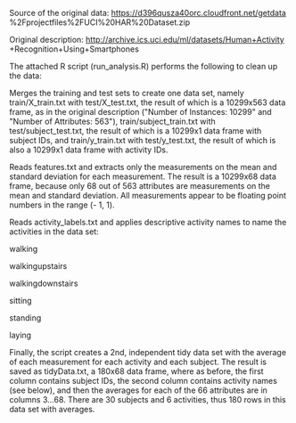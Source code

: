 Source of the original data: https://d396qusza40orc.cloudfront.net/getdata
%2Fprojectfiles%2FUCI%20HAR%20Dataset.zip

Original description: http://archive.ics.uci.edu/ml/datasets/Human+Activity
+Recognition+Using+Smartphones

The attached R script (run_analysis.R) performs the following to clean up the 
data:

Merges the training and test sets to create one data set, namely 
train/X_train.txt with test/X_test.txt, the result of which is a 10299x563 data 
frame, as in the original description ("Number of Instances: 10299" and "Number 
of Attributes: 563"), train/subject_train.txt with test/subject_test.txt, the 
result of which is a 10299x1 data frame with subject IDs, and train/y_train.txt 
with test/y_test.txt, the result of which is also a 10299x1 data frame with 
activity IDs.

Reads features.txt and extracts only the measurements on the mean and standard 
deviation for each measurement. The result is a 10299x68 data frame, because 
only 68 out of 563 attributes are measurements on the mean and standard 
deviation. All measurements appear to be floating point numbers in the range (-
1, 1).

Reads activity_labels.txt and applies descriptive activity names to name the 
activities in the data set:

walking

walkingupstairs

walkingdownstairs

sitting

standing

laying

Finally, the script creates a 2nd, independent tidy data set with the average of 
each measurement for each activity and each subject. The result is saved as 
tidyData.txt, a 180x68 data frame, where as before, the first column contains 
subject IDs, the second column contains activity names (see below), and then the 
averages for each of the 66 attributes are in columns 3...68. There are 30 
subjects and 6 activities, thus 180 rows in this data set with averages.
